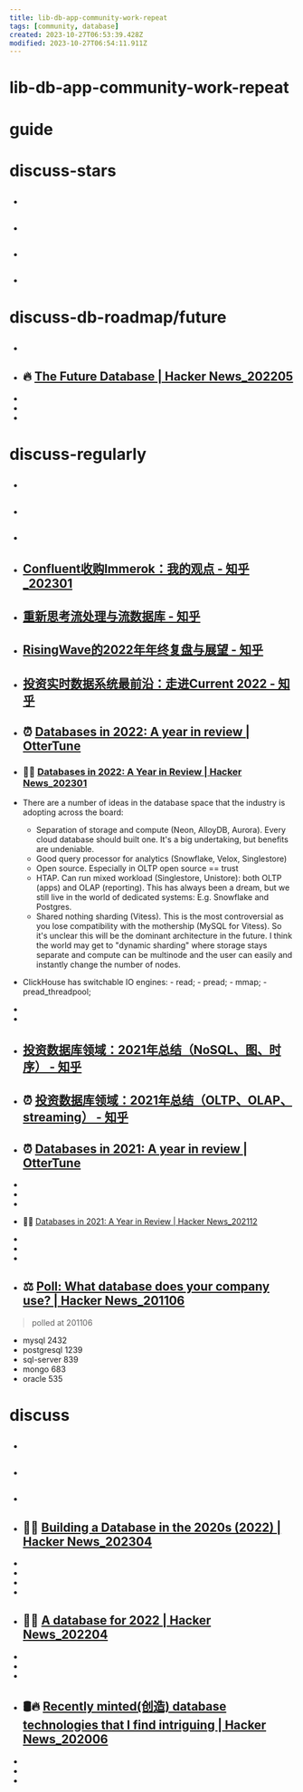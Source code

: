 ```yaml
---
title: lib-db-app-community-work-repeat
tags: [community, database]
created: 2023-10-27T06:53:39.428Z
modified: 2023-10-27T06:54:11.911Z
---
```


# lib-db-app-community-work-repeat

# guide

# discuss-stars
- ## 

- ## 

- ## 

- ## 
# discuss-db-roadmap/future
- ## 

- ## 🔥 [The Future Database | Hacker News_202205](https://news.ycombinator.com/item?id=31481175)
- 
- 
- 

# discuss-regularly
- ## 

- ## 

- ## 

- ## [Confluent收购Immerok：我的观点 - 知乎_202301](https://zhuanlan.zhihu.com/p/597220515)

- ## [重新思考流处理与流数据库 - 知乎](https://zhuanlan.zhihu.com/p/600701331)

- ## [RisingWave的2022年年终复盘与展望 - 知乎](https://zhuanlan.zhihu.com/p/593169897)

- ## [投资实时数据系统最前沿：走进Current 2022 - 知乎](https://zhuanlan.zhihu.com/p/574022136)

- ## ⏰ [Databases in 2022: A year in review | OtterTune](https://ottertune.com/blog/2022-databases-retrospective)

- ### 👥🔥 [Databases in 2022: A Year in Review | Hacker News_202301](https://news.ycombinator.com/item?id=34220524)
- There are a number of ideas in the database space that the industry is adopting across the board:
  - Separation of storage and compute (Neon, AlloyDB, Aurora). Every cloud database should built one. It's a big undertaking, but benefits are undeniable.
  - Good query processor for analytics (Snowflake, Velox, Singlestore)
  - Open source. Especially in OLTP open source == trust
  - HTAP. Can run mixed workload (Singlestore, Unistore): both OLTP (apps) and OLAP (reporting). This has always been a dream, but we still live in the world of dedicated systems: E.g. Snowflake and Postgres.
  - Shared nothing sharding (Vitess). This is the most controversial as you lose compatibility with the mothership (MySQL for Vitess). So it's unclear this will be the dominant architecture in the future. I think the world may get to "dynamic sharding" where storage stays separate and compute can be multinode and the user can easily and instantly change the number of nodes.

- ClickHouse has switchable IO engines: - read; - pread; - mmap; - pread_threadpool; 

- 
- 

- ## [投资数据库领域：2021年总结（NoSQL、图、时序） - 知乎](https://zhuanlan.zhihu.com/p/453556881)

- ## ⏰ [投资数据库领域：2021年总结（OLTP、OLAP、streaming） - 知乎](https://zhuanlan.zhihu.com/p/452628664)

- ## ⏰ [Databases in 2021: A year in review | OtterTune](https://ottertune.com/blog/2021-databases-retrospective)
- 
- 
- 

- 👥🔥 [Databases in 2021: A Year in Review | Hacker News_202112](https://news.ycombinator.com/item?id=29731885)
- 
- 
- 

- ## ⚖️ [Poll: What database does your company use? | Hacker News_201106](https://news.ycombinator.com/item?id=2684620)

> polled at 201106

- mysql      2432
- postgresql 1239
- sql-server 839
- mongo      683
- oracle     535
# discuss
- ## 

- ## 

- ## 

- ## 🎯🔥 [Building a Database in the 2020s (2022) | Hacker News_202304](https://news.ycombinator.com/item?id=35491682)
- 
- 
- 
- 

- ## 🎯🔥 [A database for 2022 | Hacker News_202204](https://news.ycombinator.com/item?id=30883015)
- 
- 
- 

- ## 🛢️🔥 [Recently minted(创造) database technologies that I find intriguing | Hacker News_202006](https://news.ycombinator.com/item?id=23531825)
- 
- 
- 
